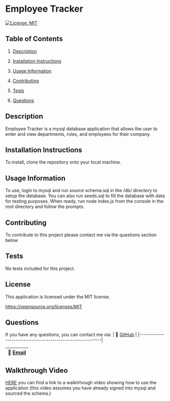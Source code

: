 
  # Employee Tracker
  [![License: MIT](https://img.shields.io/badge/License-MIT-yellow.svg)](https://opensource.org/licenses/MIT)

  ## Table of Contents

  1. [Description](#description)

  2. [Installation Instructions](#installation-instructions)

  3. [Usage Information](#usage-information)

  4. [Contributing](#contributing)

  5. [Tests](#tests)

  6. [Questions](#questions)

  ## Description

  Employee Tracker is a mysql database application that allows the user to enter and view departments, roles, and employees for their company. 

  ## Installation Instructions

  To install, clone the repository onto your local machine.

  ## Usage Information

  To use, login to mysql and run source schema.sql in the /db/ directory to setup the database. You can also run seeds.sql to fill the database with data for testing purposes. When ready, run node index.js from the console in the root directory and follow the prompts.

  ## Contributing

  To contribute to this project please contact me via the questions section below

  ## Tests

 No tests included for this project.

  
  ## License 

  This application is licensed under the MIT license.

  https://opensource.org/licenses/MIT

  

  ## Questions

  If you have any questions, you can contact me via:
  | :memo:  [GitHub](https://github.com/OwenMG)   |
  |-----------------------------------------------------------|

  | :memo:  [Email](mailto:omgwebdev@gmail.com)                  |
  |-----------------------------------------------------------|

## Walkthrough Video

[HERE](https://drive.google.com/file/d/1r7baW082FKVzQVeV126pKrqb8nyNZHSN/view?usp=sharing) you can find a link to a walktrhough video showing how to use the application (this video assumes you have already signed into mysql and sourced the schema.)